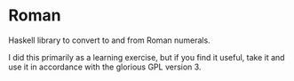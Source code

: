 # Roman

Haskell library to convert to and from Roman numerals.

I did this primarily as a learning exercise, but if you find it useful, take it and use it in accordance with the glorious GPL version 3.
